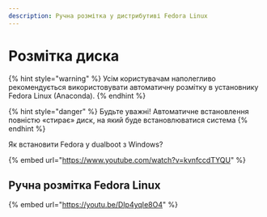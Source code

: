 ```yaml
---
description: Ручна розмітка у дистрибутиві Fedora Linux
---
```


# Розмітка диска

{% hint style="warning" %}
Усім користувачам наполегливо рекомендується використовувати автоматичну розмітку в установнику Fedora Linux (Anaconda).
{% endhint %}

{% hint style="danger" %}
Будьте уважні! Автоматичне встановлення повністю «стирає» диск, на який буде встановлюватися система
{% endhint %}

Як встановити Fedora у dualboot з Windows?

{% embed url="https://www.youtube.com/watch?v=kvnfccdTYQU" %}

## **Ручна розмітка Fedora Linux**

{% embed url="https://youtu.be/DIp4yqIe8O4" %}
